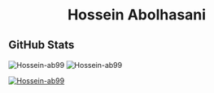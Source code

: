 

<h1 align="center">Hossein Abolhasani</h1>



## GitHub Stats

<p>
  <img align="center" src="https://github-readme-stats.vercel.app/api?username=Hossein-ab99&show_icons=true&theme=radical" alt="Hossein-ab99" />
  <img align="center" src="https://github-readme-streak-stats.herokuapp.com/?user=Hossein-ab99" alt="Hossein-ab99" />
</p>




<p align="left"> <a href="https://github.com/ryo-ma/github-profile-trophy"><img src="https://github-profile-trophy.vercel.app/?username=Hossein-ab99" alt="Hossein-ab99" /></a> </p>






